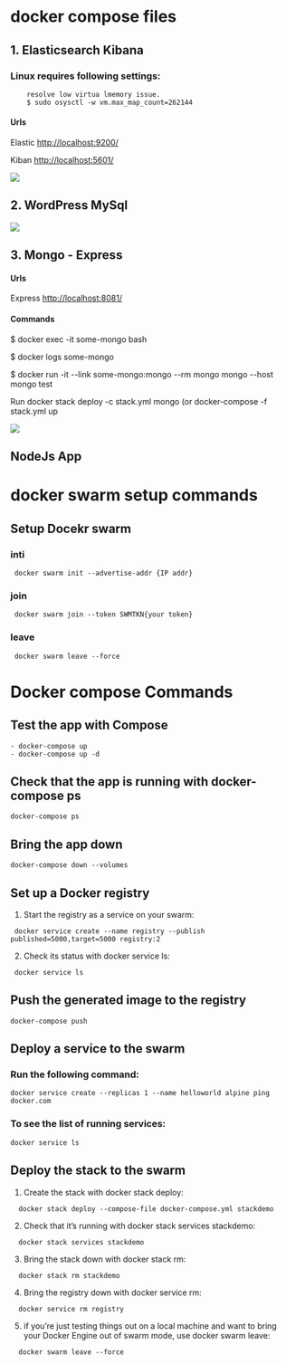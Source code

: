 # docker  compose files
## 1. Elasticsearch Kibana
### Linux requires following settings:
```
    resolve low virtua lmemory issue.
    $ sudo osysctl -w vm.max_map_count=262144
``` 
#### Urls
Elastic [http://localhost:9200/](http://localhost:9200/)

Kiban   [http://localhost:5601/](http://localhost:5601/)

[<img src="https://github.com/play-with-docker/stacks/raw/cff22438cb4195ace27f9b15784bbb497047afa7/assets/images/button.png">](https://labs.play-with-docker.com/?stack=https://raw.githubusercontent.com/hasmukhlalpatel/docker/master/elasticsearch-kibana/docker-compose-hub.yml)

## 2. WordPress MySql

[<img src="https://github.com/play-with-docker/stacks/raw/cff22438cb4195ace27f9b15784bbb497047afa7/assets/images/button.png">](https://labs.play-with-docker.com/?stack=https://raw.githubusercontent.com/hasmukhlalpatel/docker/master/WordPress/docker-compose.yml)

## 3. Mongo - Express

#### Urls
Express [http://localhost:8081/](http://localhost:8081/)
#### Commands
$ docker exec -it some-mongo bash

$ docker logs some-mongo

$ docker run -it --link some-mongo:mongo --rm mongo mongo --host mongo test

Run docker stack deploy -c stack.yml mongo (or docker-compose -f stack.yml up

[<img src="https://github.com/play-with-docker/stacks/raw/cff22438cb4195ace27f9b15784bbb497047afa7/assets/images/button.png">](https://labs.play-with-docker.com/?stack=https://raw.githubusercontent.com/hasmukhlalpatel/docker/master/mongo-express/stack.yml)

## NodeJs App
# docker swarm setup commands
## Setup Docekr swarm
### inti
```
 docker swarm init --advertise-addr {IP addr}
```
### join
```
 docker swarm join --token SWMTKN{your token}
```
### leave
```
 docker swarm leave --force
```

# Docker compose Commands
## Test the app with Compose
```
- docker-compose up
- docker-compose up -d
```
## Check that the app is running with docker-compose ps
```
docker-compose ps
```
## Bring the app down
```
docker-compose down --volumes
```

## Set up a Docker registry
1. Start the registry as a service on your swarm:
```
 docker service create --name registry --publish published=5000,target=5000 registry:2
```
2. Check its status with docker service ls:
```
 docker service ls
```

## Push the generated image to the registry
```
docker-compose push
```

## Deploy a service to the swarm
### Run the following command:
```
docker service create --replicas 1 --name helloworld alpine ping docker.com
```
### To see the list of running services:
```
docker service ls
```

## Deploy the stack to the swarm
1. Create the stack with docker stack deploy:
```
  docker stack deploy --compose-file docker-compose.yml stackdemo
```
2. Check that it’s running with docker stack services stackdemo:
```
  docker stack services stackdemo
```
3. Bring the stack down with docker stack rm:
```
  docker stack rm stackdemo
```
4. Bring the registry down with docker service rm:
```
  docker service rm registry
```
5. if you’re just testing things out on a local machine and want to bring your Docker Engine out of swarm mode, use docker swarm leave:
```
  docker swarm leave --force
```

